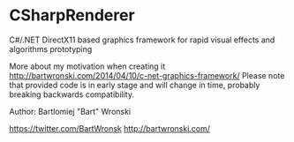 CSharpRenderer
==============

C#/.NET DirectX11 based graphics framework for rapid visual effects and algorithms prototyping

More about my motivation when creating it http://bartwronski.com/2014/04/10/c-net-graphics-framework/ 
Please note that provided code is in early stage and will change in time, probably breaking backwards compatibility.

Author: Bartlomiej "Bart" Wronski 

https://twitter.com/BartWronsk 
http://bartwronski.com/
